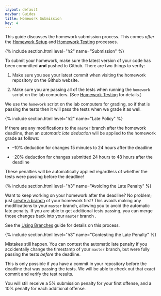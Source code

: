 ```yaml
---
layout: default
navbar: Guides
title: Homework Submission
key: 4
---
```


This guide discusses the homework submission process. This comes *after* the [Homework Setup](homework-setup.html) and [Homework Testing](homework-testing.html) processes.

{% include section.html level="h2" name="Submission" %}

To submit your homework, make sure the latest version of your code has been committed **and** pushed to Github. There are two things to verify:

  1. Make sure you see your latest commit when visiting the homework repository on the Github website.

  2. Make sure you are passing all of the tests when running the `homework` script on the lab computers. (See [Homework Testing](homework-testing.html) for details.)

We use the `homework` script on the lab computers for grading, so if that is passing the tests then it will pass the tests when we grade it as well.

{% include section.html level="h2" name="Late Policy" %}

If there are any modifications to the `master` branch after the homework deadline, then an *automatic late deduction* will be applied to the homework grade as follows:

  - &ndash;10% deduction for changes 15 minutes to 24 hours after the deadline

  - &ndash;20% deduction for changes submitted 24 hours to 48 hours after the deadline

These penalties will be automatically applied regardless of whether the tests were passing before the deadline!

{% include section.html level="h3" name="Avoiding the Late Penalty" %}

Want to keep working on your homework after the deadline? No problem; just [create a branch](/guides/general/using-branches.html) of your homework first! This avoids making any modifications to your `master` branch, allowing you to avoid the automatic late penalty. If you are able to get additional tests passing, you can merge those changes back into your `master` branch .

See the [Using Branches](/guides/general/using-branches.html) guide for details on this process.

{% include section.html level="h3" name="Contesting the Late Penalty" %}

Mistakes still happen. You can contest the automatic late penalty if you accidentally change the timestamp of your `master` branch, but were fully passing the tests *before* the deadline.

This is only possible if you have a commit in your repository before the deadline that was passing the tests. We will be able to check out that exact commit and verify the test results.

You will still receive a 5% submission penalty for your first offense, and a 10% penalty for each  additional offense.
